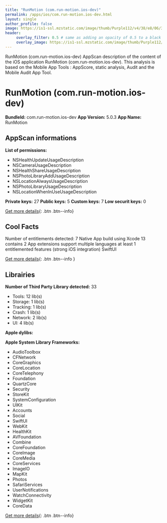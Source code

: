 ```yaml
---
title: "RunMotion (com.run-motion.ios-dev)"
permalink: /apps/ios/com.run-motion.ios-dev.html
layout: single
author_profile: false
image: https://is1-ssl.mzstatic.com/image/thumb/Purple112/v4/38/e8/06/38e80610-988f-42f9-deb1-df1883a379b6/AppIcon-0-1x_U007emarketing-0-7-0-85-220.png/512x512bb.jpg
header: 
     overlay_filter: 0.5 # same as adding an opacity of 0.5 to a black background
     overlay_image: https://is1-ssl.mzstatic.com/image/thumb/Purple112/v4/38/e8/06/38e80610-988f-42f9-deb1-df1883a379b6/AppIcon-0-1x_U007emarketing-0-7-0-85-220.png/512x512bb.jpg
---
```

RunMotion (com.run-motion.ios-dev) AppScan description of the content of the iOS application RunMotion (com.run-motion.ios-dev). This analysis is based on the Mobile App Tools : AppScore, static analysis, Audit and the Mobile Audit App Tool.

# RunMotion (com.run-motion.ios-dev)

**BundleId:** com.run-motion.ios-dev
**App Version:** 5.0.3
**App Name:** RunMotion


## AppScan informations 

**List of permissions:** 
- NSHealthUpdateUsageDescription
- NSCameraUsageDescription
- NSHealthShareUsageDescription
- NSPhotoLibraryAddUsageDescription
- NSLocationAlwaysUsageDescription
- NSPhotoLibraryUsageDescription
- NSLocationWhenInUseUsageDescription
  
  
**Private keys:** 27
**Public keys:** 5
**Custom keys:** 7
**Low securit keys:** 0
  
[Get more details](/pricing.html){: .btn .btn--info}

## Cool Facts

Number of entitlements detected: 7
Native App
build using Xcode 13
contains 2 App extensions
support multiple languages
at least 1 entitlemented features (strong iOS integration)
SwiftUI
  
[Get more details](/pricing.html){: .btn .btn--info }

## Librairies 
**Number of Third Party Library detected:** 33
- Tools: 12 lib(s)
- Storage: 1 lib(s)
- Tracking: 1 lib(s)
- Crash: 1 lib(s)
- Network: 2 lib(s)
- UI: 4 lib(s)


**Apple dylibs:**


**Apple System Library Frameworks:**
- AudioToolbox
- CFNetwork
- CoreGraphics
- CoreLocation
- CoreTelephony
- Foundation
- QuartzCore
- Security
- StoreKit
- SystemConfiguration
- UIKit
- Accounts
- Social
- SwiftUI
- WebKit
- HealthKit
- AVFoundation
- Combine
- CoreFoundation
- CoreImage
- CoreMedia
- CoreServices
- ImageIO
- MapKit
- Photos
- SafariServices
- UserNotifications
- WatchConnectivity
- WidgetKit
- CoreData


  
[Get more details](/pricing.html){: .btn .btn--info}

